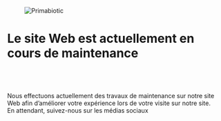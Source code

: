 <!-- wp:themeisle-blocks/advanced-columns {"id":"wp-block-themeisle-blocks-advanced-columns-0d617423","columns":1,"layout":"equal","padding":{"top":"80px","right":"32px","bottom":"80px","left":"32px"},"paddingTablet":{"top":"64px","right":"24px","bottom":"64px","left":"24px"},"paddingMobile":{"top":"40px","right":"20px","bottom":"40px","left":"20px"},"margin":{"top":"0px","bottom":"0px"},"columnsWidth":947,"horizontalAlign":"center","columnsHeight":"100vh","verticalAlign":"center","backgroundColor":"var(u002du002dnv-text-dark-bg)","align":"full"} -->
<div id="wp-block-themeisle-blocks-advanced-columns-0d617423" class="wp-block-themeisle-blocks-advanced-columns alignfull has-1-columns has-desktop-equal-layout has-tablet-equal-layout has-mobile-equal-layout has-vertical-center"><div class="wp-block-themeisle-blocks-advanced-columns-overlay"></div><div class="innerblocks-wrap"><!-- wp:themeisle-blocks/advanced-column {"id":"wp-block-themeisle-blocks-advanced-column-7a21d599","padding":{"top":"0px","right":"0px","bottom":"0px","left":"0px"},"paddingMobile":{"top":"16px","right":"16px","bottom":"16px","left":"16px"},"columnWidth":"100"} -->
<div id="wp-block-themeisle-blocks-advanced-column-7a21d599" class="wp-block-themeisle-blocks-advanced-column"><!-- wp:image {"align":"center"} -->
<figure class="wp-block-image aligncenter"><img src="https://primabiotic.de/wp-content/uploads/2022/10/primabiotic-logo_186px.webp" alt="Primabiotic"/></figure>
<!-- /wp:image -->

<!-- wp:heading {"textAlign":"center","level":1} -->
<h1 class="has-text-align-center" id="wp-block-themeisle-blocks-advanced-heading-84bfa495">Le site Web est actuellement en cours de maintenance</h1>
<!-- /wp:heading -->

<!-- wp:spacer {"height":"40px"} -->
<div style="height:40px" aria-hidden="true" class="wp-block-spacer"></div>
<!-- /wp:spacer -->

<!-- wp:themeisle-blocks/advanced-heading {"id":"wp-block-themeisle-blocks-advanced-heading-a458b450","tag":"p","align":"center","alignTablet":"center","headingColor":"#000000","fontSize":27,"fontSizeMobile":18,"fontFamily":"DM Sans","fontVariant":"normal","fontStyle":"normal"} -->
<p id="wp-block-themeisle-blocks-advanced-heading-a458b450" class="wp-block-themeisle-blocks-advanced-heading wp-block-themeisle-blocks-advanced-heading-a458b450">Nous effectuons actuellement des travaux de maintenance sur notre site Web afin d’améliorer votre expérience lors de votre visite sur notre site. <br>En attendant, suivez-nous sur les médias sociaux</p>
<!-- /wp:themeisle-blocks/advanced-heading -->

<!-- wp:spacer {"height":"40px"} -->
<div style="height:40px" aria-hidden="true" class="wp-block-spacer"></div>
<!-- /wp:spacer -->

<!-- wp:social-links {"iconColor":"black","iconColorValue":"#000000","size":"has-large-icon-size","className":"is-style-logos-only ticss-1c969deb","layout":{"type":"flex","justifyContent":"center"},"hasCustomCSS":true} -->
<ul class="wp-block-social-links has-large-icon-size has-icon-color is-style-logos-only ticss-1c969deb"><!-- wp:social-link {"url":"https://www.facebook.com/Primabiotic.de","service":"facebook"} /-->

<!-- wp:social-link {"url":"https://www.instagram.com/primabiotic.de/","service":"instagram"} /--></ul>
<!-- /wp:social-links --></div>
<!-- /wp:themeisle-blocks/advanced-column --></div></div>
<!-- /wp:themeisle-blocks/advanced-columns -->
